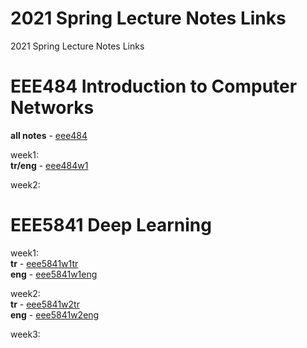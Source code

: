 # 2021 Spring Lecture Notes Links
2021 Spring Lecture Notes Links  

# EEE484 Introduction to Computer Networks  
**all notes** - [eee484](https://v.gd/eee484)  
  
week1:  
**tr/eng** - [eee484w1](https://v.gd/eee484w1)  
  
week2:  

# EEE5841 Deep Learning  
week1:  
**tr** - [eee5841w1tr](https://v.gd/eee5841w1tr)  
**eng** - [eee5841w1eng](https://v.gd/eee5841w1eng)  
  
week2:  
**tr** - [eee5841w2tr](https://v.gd/eee5841w2tr)  
**eng** - [eee5841w2eng](https://v.gd/eee5841w2eng)  
  
week3:  
